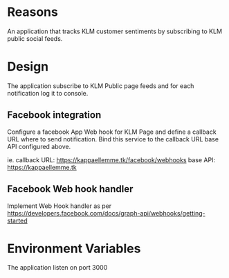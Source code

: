 # Reasons
An application that tracks KLM customer sentiments by subscribing to KLM public social feeds.

# Design
The application subscribe to KLM Public page feeds and for each notification log it to console.

## Facebook integration
Configure a facebook App Web hook for KLM Page and define a callback URL where to send notification.
Bind this service to the callback URL base API configured above.

ie.
callback URL: https://kappaellemme.tk/facebook/webhooks
base API: https://kappaellemme.tk

## Facebook Web hook handler
Implement Web Hook handler as per https://developers.facebook.com/docs/graph-api/webhooks/getting-started

# Environment Variables

The application listen on port 3000
